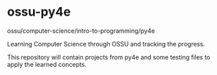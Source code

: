 # ossu-py4e
ossu/computer-science/intro-to-programming/py4e

Learning Computer Science through OSSU and tracking the progress.

This repository will contain projects from py4e and some testing files to apply the learned concepts.
